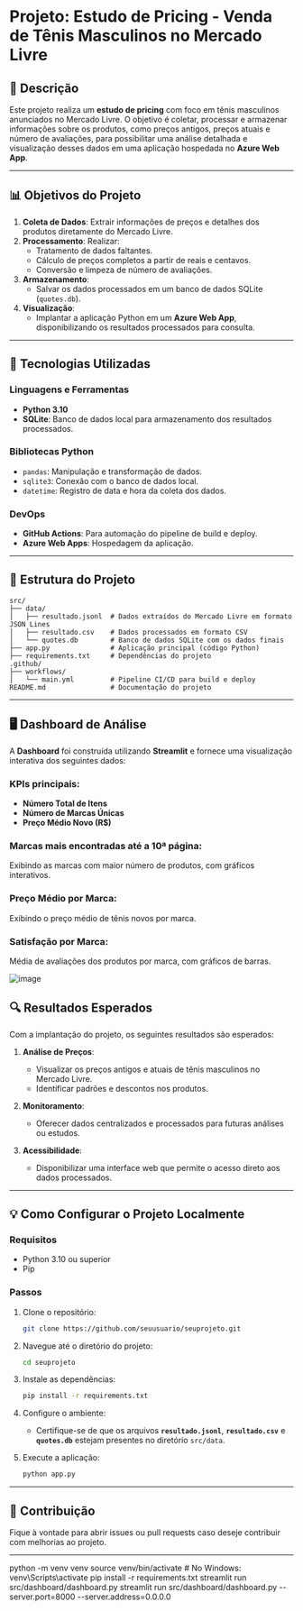 # Projeto: Estudo de Pricing - Venda de Tênis Masculinos no Mercado Livre

## 📄 Descrição
Este projeto realiza um **estudo de pricing** com foco em tênis masculinos anunciados no Mercado Livre. O objetivo é coletar, processar e armazenar informações sobre os produtos, como preços antigos, preços atuais e número de avaliações, para possibilitar uma análise detalhada e visualização desses dados em uma aplicação hospedada no **Azure Web App**.

---

## 📊 Objetivos do Projeto
1. **Coleta de Dados**: Extrair informações de preços e detalhes dos produtos diretamente do Mercado Livre.
2. **Processamento**: Realizar:
   - Tratamento de dados faltantes.
   - Cálculo de preços completos a partir de reais e centavos.
   - Conversão e limpeza de número de avaliações.
3. **Armazenamento**:
   - Salvar os dados processados em um banco de dados SQLite (`quotes.db`).
4. **Visualização**:
   - Implantar a aplicação Python em um **Azure Web App**, disponibilizando os resultados processados para consulta.

---

## 🚀 Tecnologias Utilizadas

### Linguagens e Ferramentas
- **Python 3.10**
- **SQLite**: Banco de dados local para armazenamento dos resultados processados.

### Bibliotecas Python
- `pandas`: Manipulação e transformação de dados.
- `sqlite3`: Conexão com o banco de dados local.
- `datetime`: Registro de data e hora da coleta dos dados.

### DevOps
- **GitHub Actions**: Para automação do pipeline de build e deploy.
- **Azure Web Apps**: Hospedagem da aplicação.

---

## 🔨 Estrutura do Projeto

```plaintext
src/
├── data/
│   ├── resultado.jsonl  # Dados extraídos do Mercado Livre em formato JSON Lines
│   ├── resultado.csv    # Dados processados em formato CSV
│   └── quotes.db        # Banco de dados SQLite com os dados finais
├── app.py               # Aplicação principal (código Python)
├── requirements.txt     # Dependências do projeto
.github/
├── workflows/
│   └── main.yml         # Pipeline CI/CD para build e deploy
README.md                # Documentação do projeto
```

---

## 🖥️ Dashboard de Análise

A **Dashboard** foi construída utilizando **Streamlit** e fornece uma visualização interativa dos seguintes dados:

### KPIs principais:
- **Número Total de Itens**
- **Número de Marcas Únicas**
- **Preço Médio Novo (R$)**

### Marcas mais encontradas até a 10ª página:
Exibindo as marcas com maior número de produtos, com gráficos interativos.

### Preço Médio por Marca:
Exibindo o preço médio de tênis novos por marca.

### Satisfação por Marca:
Média de avaliações dos produtos por marca, com gráficos de barras.

![image](https://github.com/user-attachments/assets/65f85557-8114-4ccd-bf35-a8bb96c9217e)

## 🔍 Resultados Esperados
Com a implantação do projeto, os seguintes resultados são esperados:

1. **Análise de Preços**:
   - Visualizar os preços antigos e atuais de tênis masculinos no Mercado Livre.
   - Identificar padrões e descontos nos produtos.

2. **Monitoramento**:
   - Oferecer dados centralizados e processados para futuras análises ou estudos.

3. **Acessibilidade**:
   - Disponibilizar uma interface web que permite o acesso direto aos dados processados.

---

## 💡 Como Configurar o Projeto Localmente

### **Requisitos**
- Python 3.10 ou superior
- Pip

### **Passos**
1. Clone o repositório:
   ```bash
   git clone https://github.com/seuusuario/seuprojeto.git
   ```

2. Navegue até o diretório do projeto:
   ```bash
   cd seuprojeto
   ```

3. Instale as dependências:
   ```bash
   pip install -r requirements.txt
   ```

4. Configure o ambiente:
   - Certifique-se de que os arquivos **`resultado.jsonl`**, **`resultado.csv`** e **`quotes.db`** estejam presentes no diretório `src/data`.

5. Execute a aplicação:
   ```bash
   python app.py
   ```

---

## 🏢 Contribuição
Fique à vontade para abrir issues ou pull requests caso deseje contribuir com melhorias ao projeto.

---


python -m venv venv
source venv/bin/activate  # No Windows: venv\Scripts\activate
pip install -r requirements.txt
streamlit run src/dashboard/dashboard.py
streamlit run src/dashboard/dashboard.py --server.port=8000 --server.address=0.0.0.0
